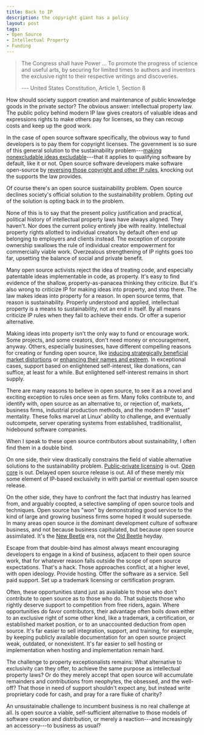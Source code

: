 ```yaml
---
title: Back to IP
description: the copyright giant has a policy
layout: post
tags:
- Open Source
- Intellectual Property
- Funding
---
```


> The Congress shall have Power ... To promote the progress of science and useful arts, by securing for limited times to authors and inventors the exclusive right to their respective writings and discoveries.
>
> --- United States Constitution, Article 1, Section 8

How should society support creation and maintenance of public knowledge goods in the private sector?  The obvious answer: intellectual property law.  The public policy behind modern IP law gives creators of valuable ideas and expressions rights to make others pay for licenses, so they can recoup costs and keep up the good work.

In the case of open source software specifically, the obvious way to fund developers is to pay them for copyright licenses.  The government is so sure of this general solution to the sustainability problem---[making nonexcludable ideas excludable](https://en.wikipedia.org/wiki/Excludability)---that it applies to qualifying software by default, like it or not.  Open source software developers make software open-source by [reversing those copyright and other IP rules](https://oss.kemitchell.com), knocking out the supports the law provides.

Of course there's an open source sustainability problem.  Open source declines society's official solution to the sustainability problem.  Opting _out_ of the solution is opting back _in_ to the problem.

None of this is to say that the present policy justification and practical, political history of intellectual property laws have always aligned.  They haven't.  Nor does the current policy entirely jibe with reality.  Intellectual property rights allotted to individual creators by default often end up belonging to employers and clients instead.  The exception of corporate ownership swallows the rule of individual creator empowerment for commercially viable work.  Overzealous strengthening of IP rights goes too far, upsetting the balance of social and private benefit.

Many open source activists reject the idea of treating code, and especially patentable ideas implementable in code, as property.  It's easy to find evidence of the shallow, property-as-panacea thinking they criticize.  But it's also wrong to criticize IP for making ideas into property, and stop there.  The law makes ideas into property for a reason.  In open source terms, that reason is sustainability.  Properly understood and applied, intellectual property is a means to sustainability, not an end in itself.  By all means criticize IP rules when they fail to achieve their ends.  Or offer a superior alternative.

Making ideas into property isn't the only way to fund or encourage work.  Some projects, and some creators, don't need money or encouragement, anyway.  Others, especially businesses, have different compelling reasons for creating or funding open source, like [inducing strategically beneficial market distortions](https://www.cncf.io/) or [enhancing their names and esteem](https://reactjs.org/).  In exceptional cases, support based on enlightened self-interest, like donations, can suffice, at least for a while.  But enlightened self-interest remains in short supply.

There are many reasons to believe in open source, to see it as a novel and exciting exception to rules once seen as firm.  Many folks contribute to, and identify with, open source as an alternative to, or rejection of, markets, business firms, industrial production methods, and the modern IP "asset" mentality.  These folks marvel at Linux' ability to challenge, and eventually outcompete, server operating systems from established, traditionalist, hidebound software companies.

When I speak to these open source contributors about sustainability, I often find them in a double bind.

On one side, their view drastically constrains the field of viable alternative solutions to the sustainability problem.  [Public-private licensing](https://indieopensource.com/public-private) is out.  [Open core](https://indieopensource.com/open-core) is out.  Delayed open source release is out.  All of these merely mix some element of IP-based exclusivity in with partial or eventual open source release.

On the other side, they have to confront the fact that industry has learned from, and arguably coopted, a selective sampling of open source tools and techniques.  Open source has "won" by demonstrating good service to the kind of large and growing business firms some hoped it would supersede.  In many areas open source _is_ the dominant development culture of software business, and not because business capitulated, but because open source assimilated.  It's the [New Beetle](https://en.wikipedia.org/wiki/Volkswagen_New_Beetle) era, not the [Old Beetle](https://en.wikipedia.org/wiki/Volkswagen_Beetle) heyday.

Escape from that double-bind has almost always meant encouraging developers to engage in a kind of business, adjacent to their open source work, that for whatever reason falls outside the scope of open source expectations.  That's a hack.  Those approaches conflict, at a higher level, with open ideology.  Provide hosting.  Offer the software as a service.  Sell paid support.  Set up a trademark licensing or certification program.

Often, these opportunities stand just as available to those who don't contribute to open source as to those who do.  That subjects those who rightly deserve support to competition from free riders, again.  Where opportunities do favor contributors, their advantage often boils down either to an exclusive right of some other kind, like a trademark, a certification, or established market position, or to an unaccounted deduction from open source.  It's far easier to sell integration, support, and training, for example, by keeping publicly available documentation for an open source project weak, outdated, or nonexistent.  It's far easier to sell hosting or implementation when hosting and implementation remain hard.

The challenge to property exceptionalists remains:  What alternative to exclusivity can they offer, to achieve the same purpose as intellectual property laws?  Or do they merely accept that open source will accumulate remainders and contributions from neophytes, the obsessed, and the well-off?  That those in need of support shouldn't expect any, but instead write proprietary code for cash, and pray for a rare fluke of charity?

An unsustainable challenge to incumbent business is no real challenge at all. Is open source a viable, self-sufficient alternative to those models of software creation and distribution, or merely a reaction---and increasingly an accessory---to business as usual?
